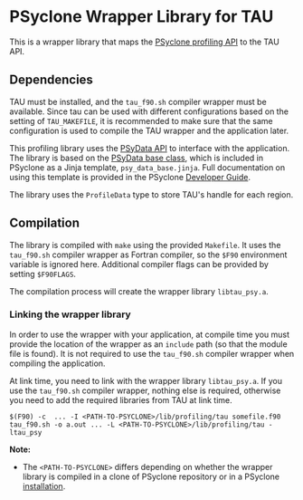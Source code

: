 # PSyclone Wrapper Library for TAU

This is a wrapper library that maps the [PSyclone profiling API](
https://psyclone.readthedocs.io/en/stable/profiling.html#profiling)
to the TAU API.

## Dependencies

TAU must be installed, and the ``tau_f90.sh`` compiler wrapper must
be available. Since tau can be used with different configurations
based on the setting of ``TAU_MAKEFILE``, it is recommended to make
sure that the same configuration is used to compile the TAU wrapper
and the application later.

This profiling library uses the [PSyData API](
https://psyclone.readthedocs.io/en/stable/psy_data.html) to interface with
the application. The library is based on the [PSyData base class](
https://psyclone-dev.readthedocs.io/en/latest/psy_data.html#psydata-base-class),
which is included in PSyclone as a Jinja template, ``psy_data_base.jinja``.
Full documentation on using this template is provided in the PSyclone
[Developer Guide](
https://psyclone-dev.readthedocs.io/en/latest/psy_data.html#jinja).

The library uses the ``ProfileData`` type to store TAU's handle for each
region.

## Compilation

The library is compiled with ``make`` using the provided ``Makefile``. It
uses the ``tau_f90.sh`` compiler wrapper as Fortran compiler, so the
``$F90`` environment variable is ignored here. Additional compiler flags
can be provided by setting ``$F90FLAGS``.

The compilation process will create the wrapper library ``libtau_psy.a``.

### Linking the wrapper library

In order to use the wrapper with your application, at compile time you must
provide the location of the wrapper as an ``include`` path (so that the
module file is found). It is not required to use the ``tau_f90.sh``
compiler wrapper when compiling the application.

At link time, you need to link with the wrapper library ``libtau_psy.a``.
If you use the ``tau_f90.sh`` compiler wrapper, nothing else is required,
otherwise you need to add the required libraries from TAU at link time.

```shell
$(F90) -c  ... -I <PATH-TO-PSYCLONE>/lib/profiling/tau somefile.f90
tau_f90.sh -o a.out ... -L <PATH-TO-PSYCLONE>/lib/profiling/tau -ltau_psy
```

**Note:**

- The ``<PATH-TO-PSYCLONE>`` differs depending on whether the wrapper
  library is compiled in a clone of PSyclone repository or in a PSyclone
  [installation](./../../README.md#installation).


<!--
## Licence

-------------------------------------------------------------------------------

BSD 3-Clause License

Copyright (c) 2019-2021, Science and Technology Facilities Council.
All rights reserved.

Redistribution and use in source and binary forms, with or without
modification, are permitted provided that the following conditions are met:

* Redistributions of source code must retain the above copyright notice, this
  list of conditions and the following disclaimer.

* Redistributions in binary form must reproduce the above copyright notice,
  this list of conditions and the following disclaimer in the documentation
  and/or other materials provided with the distribution.

* Neither the name of the copyright holder nor the names of its
  contributors may be used to endorse or promote products derived from
  this software without specific prior written permission.

THIS SOFTWARE IS PROVIDED BY THE COPYRIGHT HOLDERS AND CONTRIBUTORS
"AS IS" AND ANY EXPRESS OR IMPLIED WARRANTIES, INCLUDING, BUT NOT
LIMITED TO, THE IMPLIED WARRANTIES OF MERCHANTABILITY AND FITNESS
FOR A PARTICULAR PURPOSE ARE DISCLAIMED. IN NO EVENT SHALL THE
COPYRIGHT HOLDER OR CONTRIBUTORS BE LIABLE FOR ANY DIRECT, INDIRECT,
INCIDENTAL, SPECIAL, EXEMPLARY, OR CONSEQUENTIAL DAMAGES (INCLUDING,
BUT NOT LIMITED TO, PROCUREMENT OF SUBSTITUTE GOODS OR SERVICES;
LOSS OF USE, DATA, OR PROFITS; OR BUSINESS INTERRUPTION) HOWEVER
CAUSED AND ON ANY THEORY OF LIABILITY, WHETHER IN CONTRACT, STRICT
LIABILITY, OR TORT (INCLUDING NEGLIGENCE OR OTHERWISE) ARISING IN
ANY WAY OUT OF THE USE OF THIS SOFTWARE, EVEN IF ADVISED OF THE
POSSIBILITY OF SUCH DAMAGE.

-------------------------------------------------------------------------------
Authors: J. Henrichs, Bureau of Meteorology,
         I. Kavcic, Met Office
-->

